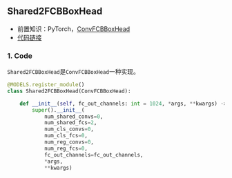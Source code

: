 <!--
 * @Author: LOTEAT
 * @Date: 2024-09-11 23:05:32
-->
## Shared2FCBBoxHead
- 前置知识：PyTorch，<a href="../ConvFCBBoxHead/conv_fc_bbox_head.md">ConvFCBBoxHead</a>
- [代码链接](https://github.com/open-mmlab/mmdetection)

### 1. Code
`Shared2FCBBoxHead`是`ConvFCBBoxHead`一种实现。
```python
@MODELS.register_module()
class Shared2FCBBoxHead(ConvFCBBoxHead):

    def __init__(self, fc_out_channels: int = 1024, *args, **kwargs) -> None:
        super().__init__(
            num_shared_convs=0,
            num_shared_fcs=2,
            num_cls_convs=0,
            num_cls_fcs=0,
            num_reg_convs=0,
            num_reg_fcs=0,
            fc_out_channels=fc_out_channels,
            *args,
            **kwargs)
```